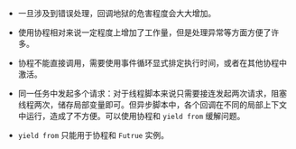 - 一旦涉及到错误处理，回调地狱的危害程度会大大增加。

- 使用协程相对来说一定程度上增加了工作量，但是处理异常等方面方便了许多。

- 协程不能直接调用，需要使用事件循环显式排定执行时间，或者在其他协程中激活。

- 同一任务中发起多个请求：对于线程脚本来说只需要接连发起两次请求，阻塞线程两次，储存局部变量即可。但异步脚本中，各个回调在不同的局部上下文中运行，造成了不方便。可以使用协程和 `yield from` 缓解问题。

- `yield from` 只能用于协程和 `Futrue` 实例。